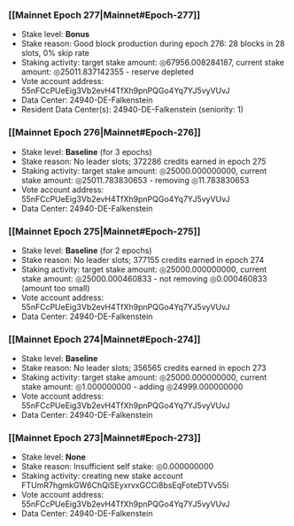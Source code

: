 ### [[Mainnet Epoch 277|Mainnet#Epoch-277]]
* Stake level: **Bonus**
* Stake reason: Good block production during epoch 276: 28 blocks in 28 slots, 0% skip rate
* Staking activity: target stake amount: ◎67956.008284187, current stake amount: ◎25011.837142355 - reserve depleted
* Vote account address: 55nFCcPUeEig3Vb2evH4TfXh9pnPQGo4Yq7YJ5vyVUvJ
* Data Center: 24940-DE-Falkenstein
* Resident Data Center(s): 24940-DE-Falkenstein (seniority: 1)
### [[Mainnet Epoch 276|Mainnet#Epoch-276]]
* Stake level: **Baseline** (for 3 epochs)
* Stake reason: No leader slots; 372286 credits earned in epoch 275
* Staking activity: target stake amount: ◎25000.000000000, current stake amount: ◎25011.783830653 - removing ◎11.783830653
* Vote account address: 55nFCcPUeEig3Vb2evH4TfXh9pnPQGo4Yq7YJ5vyVUvJ
* Data Center: 24940-DE-Falkenstein
### [[Mainnet Epoch 275|Mainnet#Epoch-275]]
* Stake level: **Baseline** (for 2 epochs)
* Stake reason: No leader slots; 377155 credits earned in epoch 274
* Staking activity: target stake amount: ◎25000.000000000, current stake amount: ◎25000.000460833 - not removing ◎0.000460833 (amount too small)
* Vote account address: 55nFCcPUeEig3Vb2evH4TfXh9pnPQGo4Yq7YJ5vyVUvJ
* Data Center: 24940-DE-Falkenstein
### [[Mainnet Epoch 274|Mainnet#Epoch-274]]
* Stake level: **Baseline**
* Stake reason: No leader slots; 356565 credits earned in epoch 273
* Staking activity: target stake amount: ◎25000.000000000, current stake amount: ◎1.000000000 - adding ◎24999.000000000
* Vote account address: 55nFCcPUeEig3Vb2evH4TfXh9pnPQGo4Yq7YJ5vyVUvJ
* Data Center: 24940-DE-Falkenstein
### [[Mainnet Epoch 273|Mainnet#Epoch-273]]
* Stake level: **None**
* Stake reason: Insufficient self stake: ◎0.000000000
* Staking activity: creating new stake account FTUmR7hgmkGW6ChQiSEyxrvxGCCi8bsEqFoteDTVv55i
* Vote account address: 55nFCcPUeEig3Vb2evH4TfXh9pnPQGo4Yq7YJ5vyVUvJ
* Data Center: 24940-DE-Falkenstein
